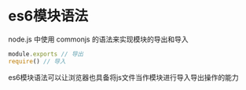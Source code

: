 # es6模块语法

node.js 中使用 commonjs 的语法来实现模块的导出和导入

```js
module.exports // 导出
require() // 导入
```

es6模块语法可以让浏览器也具备将js文件当作模块进行导入导出操作的能力